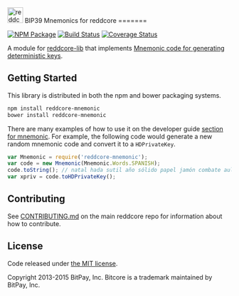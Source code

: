 <img src="http://reddcore.io/css/images/module-mnemonic.png" alt="reddcore mnemonics" height="35">
BIP39 Mnemonics for reddcore
=======

[![NPM Package](https://img.shields.io/npm/v/reddcore-mnemonic.svg?style=flat-square)](https://www.npmjs.org/package/reddcore-mnemonic)
[![Build Status](https://img.shields.io/travis/reddcoin-project/reddcore-mnemonic.svg?branch=master&style=flat-square)](https://travis-ci.org/reddcoin-project/reddcore-mnemonic)
[![Coverage Status](https://img.shields.io/coveralls/reddcoin-project/reddcore-mnemonic.svg?style=flat-square)](https://coveralls.io/r/reddcoin-project/reddcore-mnemonic)

A module for [reddcore-lib](https://github.com/reddcoin-peoject/reddcore-lib) that implements [Mnemonic code for generating deterministic keys](https://github.com/bitcoin/bips/blob/master/bip-0039.mediawiki).

## Getting Started

This library is distributed in both the npm and bower packaging systems.

```sh
npm install reddcore-mnemonic
bower install reddcore-mnemonic
```

There are many examples of how to use it on the developer guide [section for mnemonic](http://reddcore.io/guide/module/mnemonic/index.html). For example, the following code would generate a new random mnemonic code and convert it to a `HDPrivateKey`.

```javascript
var Mnemonic = require('reddcore-mnemonic');
var code = new Mnemonic(Mnemonic.Words.SPANISH);
code.toString(); // natal hada sutil año sólido papel jamón combate aula flota ver esfera...
var xpriv = code.toHDPrivateKey();
```

## Contributing

See [CONTRIBUTING.md](https://github.com/reddcoin-project/reddcore-lib/blob/master/CONTRIBUTING.md) on the main reddcore repo for information about how to contribute.

## License

Code released under [the MIT license](https://github.com/reddcoin-project/reddcore-lib/blob/master/LICENSE).

Copyright 2013-2015 BitPay, Inc. Bitcore is a trademark maintained by BitPay, Inc.
